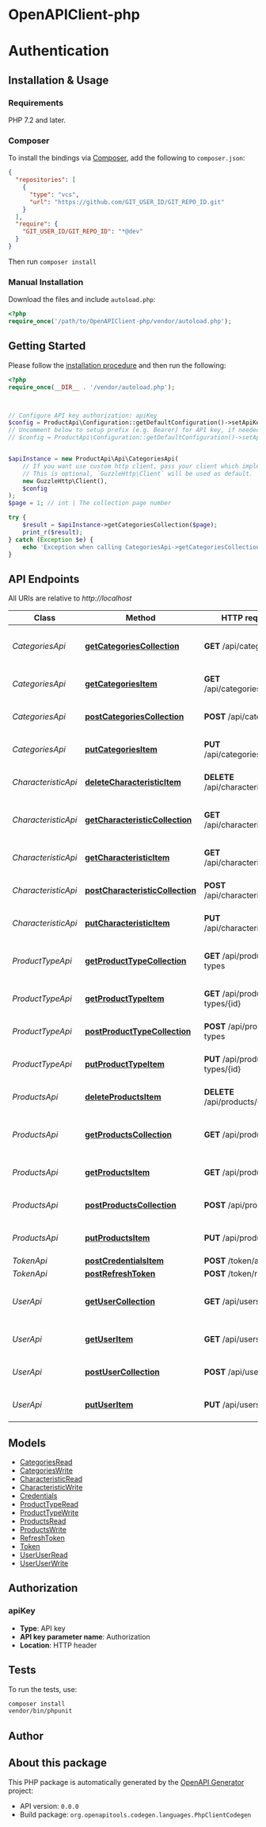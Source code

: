 # OpenAPIClient-php

# Authentication

<!-- ReDoc-Inject: <security-definitions> -->


## Installation & Usage

### Requirements

PHP 7.2 and later.

### Composer

To install the bindings via [Composer](https://getcomposer.org/), add the following to `composer.json`:

```json
{
  "repositories": [
    {
      "type": "vcs",
      "url": "https://github.com/GIT_USER_ID/GIT_REPO_ID.git"
    }
  ],
  "require": {
    "GIT_USER_ID/GIT_REPO_ID": "*@dev"
  }
}
```

Then run `composer install`

### Manual Installation

Download the files and include `autoload.php`:

```php
<?php
require_once('/path/to/OpenAPIClient-php/vendor/autoload.php');
```

## Getting Started

Please follow the [installation procedure](#installation--usage) and then run the following:

```php
<?php
require_once(__DIR__ . '/vendor/autoload.php');



// Configure API key authorization: apiKey
$config = ProductApi\Configuration::getDefaultConfiguration()->setApiKey('Authorization', 'YOUR_API_KEY');
// Uncomment below to setup prefix (e.g. Bearer) for API key, if needed
// $config = ProductApi\Configuration::getDefaultConfiguration()->setApiKeyPrefix('Authorization', 'Bearer');


$apiInstance = new ProductApi\Api\CategoriesApi(
    // If you want use custom http client, pass your client which implements `GuzzleHttp\ClientInterface`.
    // This is optional, `GuzzleHttp\Client` will be used as default.
    new GuzzleHttp\Client(),
    $config
);
$page = 1; // int | The collection page number

try {
    $result = $apiInstance->getCategoriesCollection($page);
    print_r($result);
} catch (Exception $e) {
    echo 'Exception when calling CategoriesApi->getCategoriesCollection: ', $e->getMessage(), PHP_EOL;
}

```

## API Endpoints

All URIs are relative to *http://localhost*

Class | Method | HTTP request | Description
------------ | ------------- | ------------- | -------------
*CategoriesApi* | [**getCategoriesCollection**](docs/Api/CategoriesApi.md#getcategoriescollection) | **GET** /api/categories | Retrieves the collection of Categories resources.
*CategoriesApi* | [**getCategoriesItem**](docs/Api/CategoriesApi.md#getcategoriesitem) | **GET** /api/categories/{id} | Retrieves a Categories resource.
*CategoriesApi* | [**postCategoriesCollection**](docs/Api/CategoriesApi.md#postcategoriescollection) | **POST** /api/categories | Creates a Categories resource.
*CategoriesApi* | [**putCategoriesItem**](docs/Api/CategoriesApi.md#putcategoriesitem) | **PUT** /api/categories/{id} | Replaces the Categories resource.
*CharacteristicApi* | [**deleteCharacteristicItem**](docs/Api/CharacteristicApi.md#deletecharacteristicitem) | **DELETE** /api/characteristics/{id} | Removes the Characteristic resource.
*CharacteristicApi* | [**getCharacteristicCollection**](docs/Api/CharacteristicApi.md#getcharacteristiccollection) | **GET** /api/characteristics | Retrieves the collection of Characteristic resources.
*CharacteristicApi* | [**getCharacteristicItem**](docs/Api/CharacteristicApi.md#getcharacteristicitem) | **GET** /api/characteristics/{id} | Retrieves a Characteristic resource.
*CharacteristicApi* | [**postCharacteristicCollection**](docs/Api/CharacteristicApi.md#postcharacteristiccollection) | **POST** /api/characteristics | Creates a Characteristic resource.
*CharacteristicApi* | [**putCharacteristicItem**](docs/Api/CharacteristicApi.md#putcharacteristicitem) | **PUT** /api/characteristics/{id} | Replaces the Characteristic resource.
*ProductTypeApi* | [**getProductTypeCollection**](docs/Api/ProductTypeApi.md#getproducttypecollection) | **GET** /api/product-types | Retrieves the collection of product-type resources.
*ProductTypeApi* | [**getProductTypeItem**](docs/Api/ProductTypeApi.md#getproducttypeitem) | **GET** /api/product-types/{id} | Retrieves a product-type resource.
*ProductTypeApi* | [**postProductTypeCollection**](docs/Api/ProductTypeApi.md#postproducttypecollection) | **POST** /api/product-types | Creates a product-type resource.
*ProductTypeApi* | [**putProductTypeItem**](docs/Api/ProductTypeApi.md#putproducttypeitem) | **PUT** /api/product-types/{id} | Replaces the product-type resource.
*ProductsApi* | [**deleteProductsItem**](docs/Api/ProductsApi.md#deleteproductsitem) | **DELETE** /api/products/{id} | Removes the products resource.
*ProductsApi* | [**getProductsCollection**](docs/Api/ProductsApi.md#getproductscollection) | **GET** /api/products | Retrieves the collection of products resources.
*ProductsApi* | [**getProductsItem**](docs/Api/ProductsApi.md#getproductsitem) | **GET** /api/products/{id} | Retrieves a products resource.
*ProductsApi* | [**postProductsCollection**](docs/Api/ProductsApi.md#postproductscollection) | **POST** /api/products | Creates a products resource.
*ProductsApi* | [**putProductsItem**](docs/Api/ProductsApi.md#putproductsitem) | **PUT** /api/products/{id} | Replaces the products resource.
*TokenApi* | [**postCredentialsItem**](docs/Api/TokenApi.md#postcredentialsitem) | **POST** /token/authorize | 
*TokenApi* | [**postRefreshToken**](docs/Api/TokenApi.md#postrefreshtoken) | **POST** /token/refresh | 
*UserApi* | [**getUserCollection**](docs/Api/UserApi.md#getusercollection) | **GET** /api/users | Retrieves the collection of User resources.
*UserApi* | [**getUserItem**](docs/Api/UserApi.md#getuseritem) | **GET** /api/users/{id} | Retrieves a User resource.
*UserApi* | [**postUserCollection**](docs/Api/UserApi.md#postusercollection) | **POST** /api/users | Creates a User resource.
*UserApi* | [**putUserItem**](docs/Api/UserApi.md#putuseritem) | **PUT** /api/users/{id} | Replaces the User resource.

## Models

- [CategoriesRead](docs/Model/CategoriesRead.md)
- [CategoriesWrite](docs/Model/CategoriesWrite.md)
- [CharacteristicRead](docs/Model/CharacteristicRead.md)
- [CharacteristicWrite](docs/Model/CharacteristicWrite.md)
- [Credentials](docs/Model/Credentials.md)
- [ProductTypeRead](docs/Model/ProductTypeRead.md)
- [ProductTypeWrite](docs/Model/ProductTypeWrite.md)
- [ProductsRead](docs/Model/ProductsRead.md)
- [ProductsWrite](docs/Model/ProductsWrite.md)
- [RefreshToken](docs/Model/RefreshToken.md)
- [Token](docs/Model/Token.md)
- [UserUserRead](docs/Model/UserUserRead.md)
- [UserUserWrite](docs/Model/UserUserWrite.md)

## Authorization

### apiKey

- **Type**: API key
- **API key parameter name**: Authorization
- **Location**: HTTP header


## Tests

To run the tests, use:

```bash
composer install
vendor/bin/phpunit
```

## Author



## About this package

This PHP package is automatically generated by the [OpenAPI Generator](https://openapi-generator.tech) project:

- API version: `0.0.0`
- Build package: `org.openapitools.codegen.languages.PhpClientCodegen`
